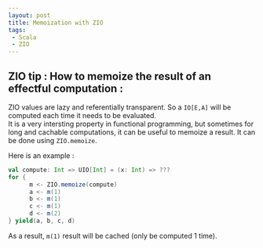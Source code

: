 ```yaml
---
layout: post
title: Memoization with ZIO
tags:
 - Scala
 - ZIO
---
```


## ZIO tip : How to memoize the result of an effectful computation : 

ZIO values are lazy and referentially transparent. So a `IO[E,A]` will be computed each time it needs to be evaluated.  
It is a very intersting property in functional programming, but sometimes for long and cachable computations, it can be useful to memoize a result. It can be done using `ZIO.memoize`.

Here is an example : 

```scala
val compute: Int => UIO[Int] = (x: Int) => ???
for {
      m <- ZIO.memoize(compute)
      a <- m(1)
      b <- m(1)
      c <- m(1)
      d <- m(2)
} yield(a, b, c, d)
```

As a result, `m(1)` result will be cached (only be computed 1 time).
